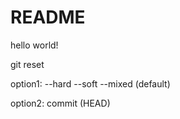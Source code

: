 # README

hello world!

git reset

option1: 
--hard 
--soft 
--mixed (default) 

option2:
commit (HEAD)


